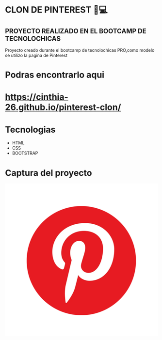 #  CLON DE PINTEREST 👩💻

## PROYECTO  REALIZADO EN EL BOOTCAMP DE TECNOLOCHICAS

  Proyecto creado durante el bootcamp de tecnolochicas PRO,como modelo se utilizo la pagina de Pinterest
# Podras encontrarlo aqui
# https://cinthia-26.github.io/pinterest-clon/

# Tecnologias

* HTML
* CSS
* BOOTSTRAP

# Captura del proyecto
![Captura del proyecto](/imagenes/Pinterest_Icon.png)
